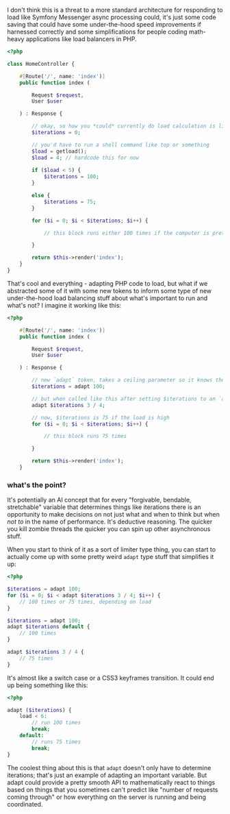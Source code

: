 I don't think this is a threat to a more standard architecture for responding to load like Symfony Messenger async processing could, it's just some code saving that could have some under-the-hood speed improvements if harnessed correctly and some simplifications for people coding math-heavy applications like load balancers in PHP.

```php
<?php

class HomeController {

    #[Route('/', name: 'index')]
    public function index (

        Request $request,
        User $user

    ) : Response {

        // okay, so how you *could* currently do load calculation is like this:
        $iterations = 0;

        // you'd have to run a shell command like top or something
        $load = getload();
        $load = 4; // hardcode this for now
        
        if ($load < 5) {
            $iterations = 100;
        }

        else {
            $iterations = 75;
        }

        for ($i = 0; $i < $iterations; $i++) {

            // this block runs either 100 times if the computer is pretty freed up or else 75 times if it's not

        }

        return $this->render('index');
    }
}

```
That's cool and everything - adapting PHP code to load, but what if we abstracted some of it with some new tokens to inform some type of new under-the-hood load balancing stuff about what's important to run and what's not? I imagine it working like this:
```php
<?php

    #[Route('/', name: 'index')]
    public function index (

        Request $request,
        User $user

    ) : Response {

        // new `adapt` token, takes a ceiling parameter so it knows the max number of $iterations
        $iterations = adapt 100;

        // but when called like this after setting $iterations to an `adapt` variable...
        adapt $iterations 3 / 4;

        // now, $iterations is 75 if the load is high
        for ($i = 0; $i < $iterations; $i++) {

            // this block runs 75 times

        }

        return $this->render('index');
    }
```
### what's the point?
It's potentially an AI concept that for every "forgivable, bendable, stretchable" variable that determines things like iterations there is an opportunity to make decisions on not just what and when to think but when *not to* in the name of performance. It's deductive reasoning. The quicker you kill zombie threads the quicker you can spin up other asynchronous stuff.

When you start to think of it as a sort of limiter type thing, you can start to actually come up with some pretty weird `adapt` type stuff that simplifies it up:
```php
<?php

$iterations = adapt 100;
for ($i = 0; $i < adapt $iterations 3 / 4; $i++) {
    // 100 times or 75 times, depending on load
}

$iterations = adapt 100;
adapt $iterations default {
    // 100 times
}

adapt $iterations 3 / 4 {
    // 75 times
}
```
It's almost like a switch case or a CSS3 keyframes transition. It could end up being something like this:
```php
<?php

adapt ($iterations) {
    load < 6:
        // run 100 times
        break;
    default:
        // runs 75 times
        break;
}
```
The coolest thing about this is that `adapt` doesn't only have to determine iterations; that's just an example of adapting an important variable. But adapt could provide a pretty smooth API to mathematically react to things based on things that you sometimes can't predict like "number of requests coming through" or how everything on the server is running and being coordinated.